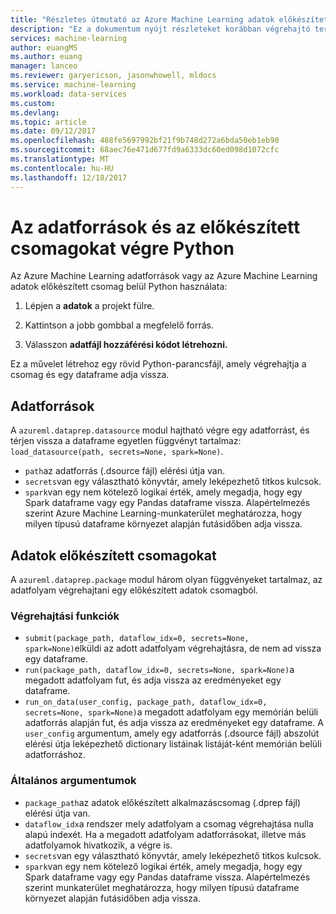 ```yaml
---
title: "Részletes útmutató az Azure Machine Learning adatok előkészített végrehajtási API használatával |} Microsoft Docs"
description: "Ez a dokumentum nyújt részleteket korábban végrehajtó tervezett adatforrások és az előkészített csomagokat"
services: machine-learning
author: euangMS
ms.author: euang
manager: lanceo
ms.reviewer: garyericson, jasonwhowell, mldocs
ms.service: machine-learning
ms.workload: data-services
ms.custom: 
ms.devlang: 
ms.topic: article
ms.date: 09/12/2017
ms.openlocfilehash: 488fe5697992bf21f9b748d272a6bda50eb1eb90
ms.sourcegitcommit: 68aec76e471d677fd9a6333dc60ed098d1072cfc
ms.translationtype: MT
ms.contentlocale: hu-HU
ms.lasthandoff: 12/18/2017
---
```

# <a name="execute-data-sources-and-data-preparations-packages-from-python"></a>Az adatforrások és az előkészített csomagokat végre Python

Az Azure Machine Learning adatforrások vagy az Azure Machine Learning adatok előkészített csomag belül Python használata:

1. Lépjen a **adatok** a projekt fülre.

2. Kattintson a jobb gombbal a megfelelő forrás.

3. Válasszon **adatfájl hozzáférési kódot létrehozni.**

Ez a művelet létrehoz egy rövid Python-parancsfájl, amely végrehajtja a csomag és egy dataframe adja vissza.

## <a name="data-sources"></a>Adatforrások

A `azureml.dataprep.datasource` modul hajtható végre egy adatforrást, és térjen vissza a dataframe egyetlen függvényt tartalmaz: `load_datasource(path, secrets=None, spark=None)`.
- `path`az adatforrás (.dsource fájl) elérési útja van.
- `secrets`van egy választható könyvtár, amely leképezhető titkos kulcsok.
- `spark`van egy nem kötelező logikai érték, amely megadja, hogy egy Spark dataframe vagy egy Pandas dataframe vissza. Alapértelmezés szerint Azure Machine Learning-munkaterület meghatározza, hogy milyen típusú dataframe környezet alapján futásidőben adja vissza.

## <a name="data-preparations-packages"></a>Adatok előkészített csomagokat

A `azureml.dataprep.package` modul három olyan függvényeket tartalmaz, az adatfolyam végrehajtani egy előkészített adatok csomagból.

### <a name="execution-functions"></a>Végrehajtási funkciók

- `submit(package_path, dataflow_idx=0, secrets=None, spark=None)`elküldi az adott adatfolyam végrehajtásra, de nem ad vissza egy dataframe.
- `run(package_path, dataflow_idx=0, secrets=None, spark=None)`a megadott adatfolyam fut, és adja vissza az eredményeket egy dataframe.
- `run_on_data(user_config, package_path, dataflow_idx=0, secrets=None, spark=None)`a megadott adatfolyam egy memórián belüli adatforrás alapján fut, és adja vissza az eredményeket egy dataframe. A `user_config` argumentum, amely egy adatforrás (.dsource fájl) abszolút elérési útja leképezhető dictionary listáinak listáját-ként memórián belüli adatforráshoz.

### <a name="common-arguments"></a>Általános argumentumok

- `package_path`az adatok előkészített alkalmazáscsomag (.dprep fájl) elérési útja van.
- `dataflow_idx`a rendszer mely adatfolyam a csomag végrehajtása nulla alapú indexét. Ha a megadott adatfolyam adatforrásokat, illetve más adatfolyamok hivatkozik, a végre is.
- `secrets`van egy választható könyvtár, amely leképezhető titkos kulcsok.
- `spark`van egy nem kötelező logikai érték, amely megadja, hogy egy Spark dataframe vagy egy Pandas dataframe vissza. Alapértelmezés szerint munkaterület meghatározza, hogy milyen típusú dataframe környezet alapján futásidőben adja vissza.
